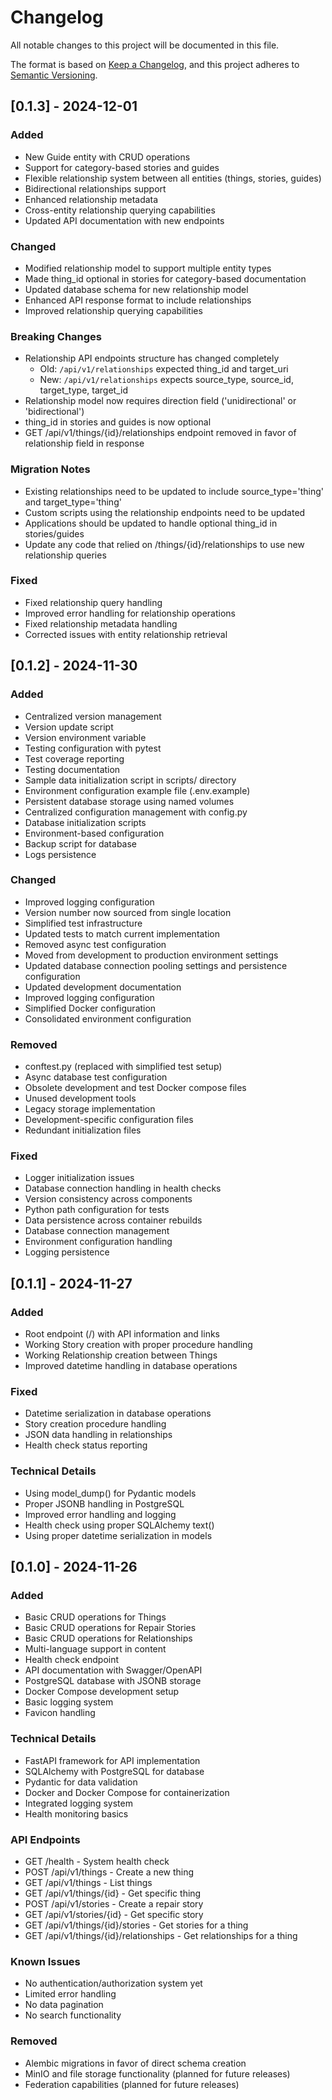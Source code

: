 # Changelog

All notable changes to this project will be documented in this file.

The format is based on [Keep a Changelog](https://keepachangelog.com/en/1.0.0/),
and this project adheres to [Semantic Versioning](https://semver.org/spec/v2.0.0.html).

## [0.1.3] - 2024-12-01

### Added
- New Guide entity with CRUD operations
- Support for category-based stories and guides
- Flexible relationship system between all entities (things, stories, guides)
- Bidirectional relationships support
- Enhanced relationship metadata
- Cross-entity relationship querying capabilities
- Updated API documentation with new endpoints

### Changed
- Modified relationship model to support multiple entity types
- Made thing_id optional in stories for category-based documentation
- Updated database schema for new relationship model
- Enhanced API response format to include relationships
- Improved relationship querying capabilities

### Breaking Changes
- Relationship API endpoints structure has changed completely
  - Old: `/api/v1/relationships` expected thing_id and target_uri
  - New: `/api/v1/relationships` expects source_type, source_id, target_type, target_id
- Relationship model now requires direction field ('unidirectional' or 'bidirectional')
- thing_id in stories and guides is now optional
- GET /api/v1/things/{id}/relationships endpoint removed in favor of relationship field in response

### Migration Notes
- Existing relationships need to be updated to include source_type='thing' and target_type='thing'
- Custom scripts using the relationship endpoints need to be updated
- Applications should be updated to handle optional thing_id in stories/guides
- Update any code that relied on /things/{id}/relationships to use new relationship queries

### Fixed
- Fixed relationship query handling
- Improved error handling for relationship operations
- Fixed relationship metadata handling
- Corrected issues with entity relationship retrieval

## [0.1.2] - 2024-11-30

### Added
- Centralized version management
- Version update script
- Version environment variable
- Testing configuration with pytest
- Test coverage reporting
- Testing documentation
- Sample data initialization script in scripts/ directory
- Environment configuration example file (.env.example)
- Persistent database storage using named volumes
- Centralized configuration management with config.py
- Database initialization scripts
- Environment-based configuration
- Backup script for database
- Logs persistence

### Changed
- Improved logging configuration
- Version number now sourced from single location
- Simplified test infrastructure
- Updated tests to match current implementation
- Removed async test configuration
- Moved from development to production environment settings
- Updated database connection pooling settings and persistence configuration
- Updated development documentation
- Improved logging configuration
- Simplified Docker configuration
- Consolidated environment configuration

### Removed
- conftest.py (replaced with simplified test setup)
- Async database test configuration
- Obsolete development and test Docker compose files
- Unused development tools
- Legacy storage implementation
- Development-specific configuration files
- Redundant initialization files

### Fixed
- Logger initialization issues
- Database connection handling in health checks
- Version consistency across components
- Python path configuration for tests
- Data persistence across container rebuilds
- Database connection management
- Environment configuration handling
- Logging persistence

## [0.1.1] - 2024-11-27

### Added
- Root endpoint (/) with API information and links
- Working Story creation with proper procedure handling
- Working Relationship creation between Things
- Improved datetime handling in database operations

### Fixed
- Datetime serialization in database operations
- Story creation procedure handling
- JSON data handling in relationships
- Health check status reporting

### Technical Details
- Using model_dump() for Pydantic models
- Proper JSONB handling in PostgreSQL
- Improved error handling and logging
- Health check using proper SQLAlchemy text()
- Using proper datetime serialization in models

## [0.1.0] - 2024-11-26

### Added
- Basic CRUD operations for Things
- Basic CRUD operations for Repair Stories
- Basic CRUD operations for Relationships
- Multi-language support in content
- Health check endpoint
- API documentation with Swagger/OpenAPI
- PostgreSQL database with JSONB storage
- Docker Compose development setup
- Basic logging system
- Favicon handling

### Technical Details
- FastAPI framework for API implementation
- SQLAlchemy with PostgreSQL for database
- Pydantic for data validation
- Docker and Docker Compose for containerization
- Integrated logging system
- Health monitoring basics

### API Endpoints
- GET /health - System health check
- POST /api/v1/things - Create a new thing
- GET /api/v1/things - List things
- GET /api/v1/things/{id} - Get specific thing
- POST /api/v1/stories - Create a repair story
- GET /api/v1/stories/{id} - Get specific story
- GET /api/v1/things/{id}/stories - Get stories for a thing
- GET /api/v1/things/{id}/relationships - Get relationships for a thing

### Known Issues
- No authentication/authorization system yet
- Limited error handling
- No data pagination
- No search functionality

### Removed
- Alembic migrations in favor of direct schema creation
- MinIO and file storage functionality (planned for future releases)
- Federation capabilities (planned for future releases)
